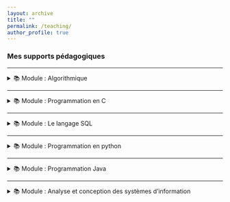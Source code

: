 ```yaml
---
layout: archive
title: ""
permalink: /teaching/
author_profile: true
---
```


### Mes supports pédagogiques


---
<details>
<summary>📚 Module : Algorithmique</summary>

<ul>
  <li>📄 <a href="https://fBendaida.github.io/files/algo1.pdf">Les éléments de base d’un algorithme</a> | <a href="https://fBendaida.github.io/files/Travaux%20Dirig%C3%A9s%201.pdf">TD</a></li>
  
  <li>📄 <a href="https://fBendaida.github.io/files/algo2.pdf">Les structures alternatives et répétitives</a> | <a href="https://fBendaida.github.io/files/Travaux%20Dirig%C3%A9s2.pdf">TD</a></li>
  
  <li>📄 <a href="https://fBendaida.github.io/files/algo3.pdf">Les tableaux et les fonctions</a> | <a href="https://fBendaida.github.io/files/Travaux%20Dirig%C3%A9s%203.pdf">TD 3</a> | <a href="https://fBendaida.github.io/files/Travaux%20Dirig%C3%A9s%204.pdf">TD 4</a></li>
</ul>

</details>

---

<details>
<summary>📚 Module : Programmation en C</summary>

<ul>
  <li>📄 <a href="https://fBendaida.github.io/files/c1.pdf">Introduction</a></li>
  
  <li>📄 <a href="https://fBendaida.github.io/files/c2.pdf">La syntaxe du langage C</a> | <a href="https://fBendaida.github.io/files/TP3.pdf">TP</a></li>
  
  <li>📄 <a href="https://fBendaida.github.io/files/c3.pdf">Les tableaux et les fonctions</a> | <a href="https://fBendaida.github.io/files/TP5.pdf">TP</a></li>
  
  <li>📄 <a href="https://fBendaida.github.io/files/c4.pdf">Les pointeurs</a> | <a href="https://fBendaida.github.io/files/TP6.pdf">TP</a></li>
  
  <li>📄 <a href="https://fBendaida.github.io/files/c5.pdf">Les chaînes de caractères</a> | <a href="https://fBendaida.github.io/files/TP7.pdf">TP</a></li>
  
  <li>📄 <a href="https://fBendaida.github.io/files/c6.pdf">Les structures</a> | <a href="https://fBendaida.github.io/files/TP8.pdf">TP</a></li>
  
  <li>📄 <a href="https://fBendaida.github.io/files/c7.pdf">Les fichiers</a> | <a href="https://fBendaida.github.io/files/TP9.pdf">TP</a></li>
</ul>

</details>

---

<details>
<summary>📚 Module : Le langage SQL</summary>

<ul>
  <li>📄 <a href="https://fBendaida.github.io/files/Sql1.pdf">Introduction</a> </li>
  
  <li>📄 <a href="https://fBendaida.github.io/files/Sql2.pdf">LMD</a> </li>
  
  <li>📄 <a href="https://fBendaida.github.io/files/TPSql.pdf">TD/TP</a> </li>
</ul>

</details>


---

<details>
<summary>📚 Module : Programmation en python</summary>

<ul>
  <li>📄 <a href="https://fBendaida.github.io/files/p1.pdf">Introduction</a> | <a href="https://fBendaida.github.io/files/ptp1.pdf">TP</a></li>
  
  <li>📄 <a href="https://fBendaida.github.io/files/p2.pdf">Les listes et les Tuples</a>  | <a href="https://fBendaida.github.io/files/ptp2.pdf">TP</a></li>

  <li>📄 <a href="https://fBendaida.github.io/files/p3.pdf">Les chaînes de caractères et les dictionnaires</a> | <a href="https://fBendaida.github.io/files/ptp3.pdf">TP</a> </li>
  
  <li>📄 <a href="https://fBendaida.github.io/files/p4.pdf">Les fichiers sous Python</a>  | <a href="https://fBendaida.github.io/files/ptp4.pdf">TP</a></li>
</ul>

</details>


---

<details>
<summary>📚 Module : Programmation Java </summary>

<ul>
  <li>📄 <a href="https://fBendaida.github.io/files/Heritage.pdf">Héritage et polymorphisme</a> | <a href="https://fBendaida.github.io/files/TP%20N2.pdf">TP</a></li>
  
  <li>📄 <a href="https://fBendaida.github.io/files/collections.pdf">Les collections</a></li>

<li>📄 <a href="https://fBendaida.github.io/files/exceptions.pdf">Les exceptions</a>  | <a href="https://fBendaida.github.io/files/TP%20Exception.pdf">TP</a></li>

  <li>📄 <a href="https://fBendaida.github.io/files/fichier.pdf">Les fichiers</a></li>

  <li>📄 <a href="https://fBendaida.github.io/files/atelier.pdf">Atelier</a> </li>
  
</ul>

</details>

---

<details>
<summary>📚 Module : Analyse et conception des systèmes  d’information</summary>

<ul>
  <li>📄 <a href="https://fBendaida.github.io/files/merise1.pdf">La méthode Merise </a> </li>
  
  <li>📄 <a href="https://fBendaida.github.io/files/MCD.pdf">MCD</a>  | <a href="https://fBendaida.github.io/files/TDMCD.pdf">TD</a></li>

<li>📄 <a href="https://fBendaida.github.io/files/MLD.pdf">MLD</a>  | <a href="https://fBendaida.github.io/files/TDMLD.pdf">TD</a></li>
</ul>

</details>


